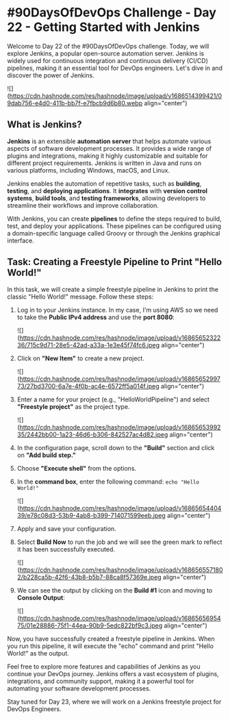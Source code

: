 # #90DaysOfDevOps Challenge - Day 22 - Getting Started with Jenkins

Welcome to Day 22 of the #90DaysOfDevOps challenge. Today, we will explore Jenkins, a popular open-source automation server. Jenkins is widely used for continuous integration and continuous delivery (CI/CD) pipelines, making it an essential tool for DevOps engineers. Let's dive in and discover the power of Jenkins.

![](https://cdn.hashnode.com/res/hashnode/image/upload/v1686514399421/09dab756-e4d0-411b-bb7f-e7fbcb9d6b80.webp align="center")

## What is Jenkins?

**Jenkins** is an extensible **automation server** that helps automate various aspects of software development processes. It provides a wide range of plugins and integrations, making it highly customizable and suitable for different project requirements. Jenkins is written in Java and runs on various platforms, including Windows, macOS, and Linux.

Jenkins enables the automation of repetitive tasks, such as **building**, **testing**, and **deploying applications**. It **integrates** with **version control systems**, **build tools**, and **testing frameworks**, allowing developers to streamline their workflows and improve collaboration.

With Jenkins, you can create **pipelines** to define the steps required to build, test, and deploy your applications. These pipelines can be configured using a domain-specific language called Groovy or through the Jenkins graphical interface.

## Task: Creating a Freestyle Pipeline to Print "Hello World!"

In this task, we will create a simple freestyle pipeline in Jenkins to print the classic "Hello World!" message. Follow these steps:

1. Log in to your Jenkins instance. In my case, I'm using AWS so we need to take the **Public IPv4 address** and use the **port 8080**:
    
    ![](https://cdn.hashnode.com/res/hashnode/image/upload/v1686565232236/715c9d71-28e5-42ad-a33a-1e3e45f74fc6.jpeg align="center")
    
2. Click on **"New Item"** to create a new project.
    
    ![](https://cdn.hashnode.com/res/hashnode/image/upload/v1686565299773/27bd3700-6a7e-4f0b-ac4e-6572ff5a014f.jpeg align="center")
    
3. Enter a name for your project (e.g., "HelloWorldPipeline") and select **"Freestyle project"** as the project type.
    
    ![](https://cdn.hashnode.com/res/hashnode/image/upload/v1686565399235/2442bb00-1a23-46d6-b306-842527ac4d82.jpeg align="center")
    
4. In the configuration page, scroll down to the **"Build"** section and click on **"Add build step."**
    
5. Choose **"Execute shell"** from the options.
    
6. In the **command box**, enter the following command: `echo "Hello World!"`
    
    ![](https://cdn.hashnode.com/res/hashnode/image/upload/v1686565440439/e78c08d3-53b9-4ab8-b399-714071599eeb.jpeg align="center")
    
7. Apply and save your configuration.
    
8. Select **Build Now** to run the job and we will see the green mark to reflect it has been successfully executed.
    
    ![](https://cdn.hashnode.com/res/hashnode/image/upload/v1686565571802/b228ca5b-42f6-43b8-b5b7-88ca8f57369e.jpeg align="center")
    
9. We can see the output by clicking on the **Build #1** icon and moving to **Console Output**:
    
    ![](https://cdn.hashnode.com/res/hashnode/image/upload/v1686565695475/01e28886-75f1-44ea-90b9-5edc822bf9c3.jpeg align="center")
    

Now, you have successfully created a freestyle pipeline in Jenkins. When you run this pipeline, it will execute the "echo" command and print "Hello World!" as the output.

Feel free to explore more features and capabilities of Jenkins as you continue your DevOps journey. Jenkins offers a vast ecosystem of plugins, integrations, and community support, making it a powerful tool for automating your software development processes.

Stay tuned for Day 23, where we will work on a Jenkins freestyle project for DevOps Engineers.